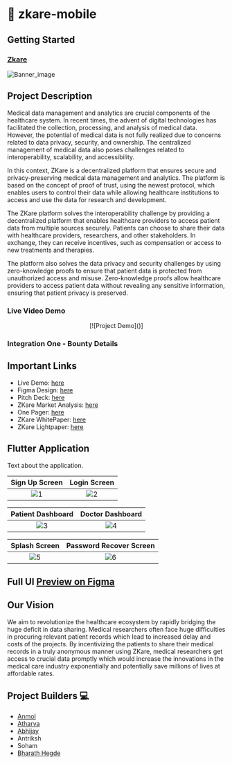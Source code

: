 # 📱 zkare-mobile

## Getting Started

### [Zkare]()

![Banner_image]()

## Project Description

Medical data management and analytics are crucial components of the healthcare system. In recent times, the advent of digital technologies has facilitated the collection, processing, and analysis of medical data. However, the potential of medical data is not fully realized due to concerns related to data privacy, security, and ownership. The centralized management of medical data also poses challenges related to interoperability, scalability, and accessibility.

In this context, ZKare is a decentralized platform that ensures secure and privacy-preserving medical data management and analytics. The platform is based on the concept of proof of trust, using the newest protocol, which enables users to control their data while allowing healthcare institutions to access and use the data for research and development.

The ZKare platform solves the interoperability challenge by providing a decentralized platform that enables healthcare providers to access patient data from multiple sources securely. Patients can choose to share their data with healthcare providers, researchers, and other stakeholders. In exchange, they can receive incentives, such as compensation or access to new treatments and therapies.

The platform also solves the data privacy and security challenges by using zero-knowledge proofs to ensure that patient data is protected from unauthorized access and misuse. Zero-knowledge proofs allow healthcare providers to access patient data without revealing any sensitive information, ensuring that patient privacy is preserved.

### Live Video Demo

<div align="center">
  [![Project Demo]()]
</div>

### Integration One - Bounty Details

## Important Links

- Live Demo: [here]()
- Figma Design: [here](https://www.figma.com/file/MiZ7JG0ZV8DhlUCd7H67p4/zkare?type=design&node-id=0%3A1&mode=design&t=ohjq3h5q73fwn3AC-1)
- Pitch Deck: [here]()
- ZKare Market Analysis: [here](https://drive.google.com/file/d/1sRJnYE_U30mE_iDTJu0N9UFIfko-Uhjl/view?usp=sharing)
- One Pager: [here](https://www.canva.com/design/DAFhv4i8mjM/9_Dc1MVH1XIuA6a8_f4aZA/edit?utm_content=DAFhv4i8mjM&utm_campaign=designshare&utm_medium=link2&utm_source=sharebutton)
- ZKare WhitePaper: [here](https://docs.google.com/document/d/1I-3QzZYsj6X8JH3WLG03y-GPajpOF-gl5GCqPt-_doA/edit)
- ZKare Lightpaper: [here](https://gamma.app/docs/Introducing-a-Privacy-Preserving-Data-Management-Protocol-for-Hea-jty7go7pdo6x9me?mode=doc)

## Flutter Application

Text about the application.

<div align="center">

|                                           Sign Up Screen                                           |                                            Login Screen                                            |
| :------------------------------------------------------------------------------------------------: | :------------------------------------------------------------------------------------------------: |
| ![1](https://github.com/zkareio/zkare-mobile/assets/64387054/8395c11c-ce7b-49c4-ac7c-7a0c7aa89470) | ![2](https://github.com/zkareio/zkare-mobile/assets/64387054/93de99fb-e121-4040-90aa-b47f6aabc048) |

|                                         Patient Dashboard                                          |                                          Doctor Dashboard                                          |
| :------------------------------------------------------------------------------------------------: | :------------------------------------------------------------------------------------------------: |
| ![3](https://github.com/zkareio/zkare-mobile/assets/64387054/077ef031-5e04-4015-9a7a-e17b27af4421) | ![4](https://github.com/zkareio/zkare-mobile/assets/64387054/2b04493d-0f20-4985-b32e-8b2a1569fb8e) |

|                                           Splash Screen                                            |                                      Password Recover Screen                                       |
| :------------------------------------------------------------------------------------------------: | :------------------------------------------------------------------------------------------------: |
| ![5](https://github.com/zkareio/zkare-mobile/assets/64387054/12d27bf8-5dc8-409f-b2bb-315632fc7168) | ![6](https://github.com/zkareio/zkare-mobile/assets/64387054/09467aff-2096-4da4-a70d-081c6e1c8a6d) |

</div>

## Full UI [Preview on Figma]()

## Our Vision

We aim to revolutionize the healthcare ecosystem by rapidly bridging the huge deficit in data sharing. Medical researchers often face huge difficulties in procuring relevant patient records which lead to increased delay and costs of the projects. By incentivizing the patients to share their medical records in a truly anonymous manner using ZKare, medical researchers get access to crucial data promptly which would increase the innovations in the medical care industry exponentially and potentially save millions of lives at affordable rates.

## Project Builders 💻

- [Anmol](https://twitter.com/anmol_twt)
- [Atharva](https://twitter.com/wired_hikari)
- [Abhijay](https://twitter.com/CodeInVeins)
- Antriksh
- Soham
- [Bharath Hegde](https://twitter.com/BharathHegde12)
